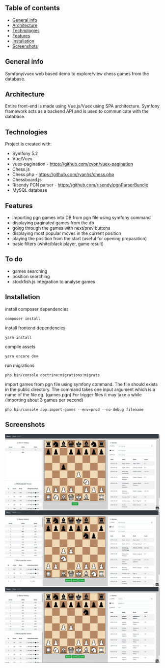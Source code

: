 ## Table of contents
* [General info](#general-info)
* [Architecture](#architecture)
* [Technologies](#technologies)
* [Features](#features)
* [Installation](#installation)
* [Screenshots](#screenshots)

## General info
Symfony/vuex web based demo to explore/view chess games from the database.

## Architecture
Entire front-end is made using Vue.js/Vuex using SPA architecture.
Symfony framework acts as a backend API and is used to communicate with the database.

## Technologies
Project is created with:
* Symfony 5.2
* Vue/Vuex
* vuex-pagination - https://github.com/cyon/vuex-pagination
* Chess.js
* Chess.php - https://github.com/ryanhs/chess.php
* Chessboard.js
* Risendy PGN parser - https://github.com/risendy/pgnParserBundle
* MySQL database

## Features
* importing pgn games into DB from pgn file using symfony command
* displaying paginated games from the db
* going through the games with next/prev buttons
* displaying most popular moves in the current position
* playing the position from the start (useful for opening preparation)
* basic filters (white/black player, game result)

## To do
* games searching
* position searching
* stockfish.js integration to analyse games

## Installation

install composer dependencies
```
composer install
```
install frontend dependencies
```
yarn install
```
compile assets
```
yarn encore dev
```
run migrations
```
php bin/console doctrine:migrations:migrate
```
import games from pgn file using symfony command. The file should exists in the public directory.
The command takes one input argument which is a name of the file eg. (games.pgn) 
For bigger files it may take a while (importing about 3 games per second)
```
php bin/console app:import-games --env=prod --no-debug filename 
```

## Screenshots
![Opening book](public/img/screen1.png)
![Game explorer](public/img/screen2.png)
![Filters example](public/img/screen3.png)

